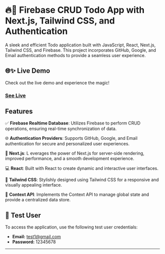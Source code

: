 # 🔥🚀 Firebase CRUD Todo App with Next.js, Tailwind CSS, and Authentication 

A sleek and efficient Todo application built with JavaScript, React, Next.js, Tailwind CSS, and Firebase. This project incorporates GitHub, Google, and Email authentication methods to provide a seamless user experience.

## 🌐✨ Live Demo
Check out the live demo and experience the magic! 
### [See Live](https://firebase-todo-zeta.vercel.app) 

## Features

✅ **Firebase Realtime Database**: Utilizes Firebase to perform CRUD operations, ensuring real-time synchronization of data.

🌐 **Authentication Providers**: Supports GitHub, Google, and Email authentication for secure and personalized user experiences.

🚀 **Next.js**: L everages the power of Next.js for server-side rendering, improved performance, and a smooth development experience.

💻 **React**: Built with React to create dynamic and interactive user interfaces.

🎨 **Tailwind CSS**: Stylishly designed using Tailwind CSS for a responsive and visually appealing interface.

🔗 **Context API**: Implements the Context API to manage global state and provide a centralized data store.

## 🧪 Test User

To access the application, use the following test user credentials:

- **Email:** test1@gmail.com
- **Password:** 12345678

<hr />

